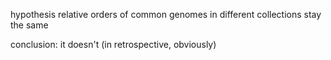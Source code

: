 hypothesis
relative orders of common genomes in different collections stay the same

conclusion:
it doesn't (in retrospective, obviously)